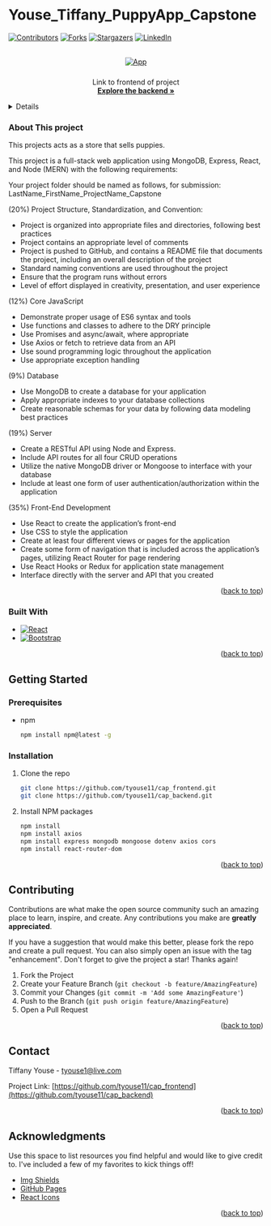# Youse_Tiffany_PuppyApp_Capstone

<a name="readme-top"></a>

<!-- PROJECT SHIELDS -->

[![Contributors][contributors-shield]][contributors-url]
[![Forks][forks-shield]][forks-url]
[![Stargazers][stars-shield]][stars-url]
[![LinkedIn][linkedin-shield]][linkedin-url]


<!-- PROJECT LOGO -->
<br />
<div align="center">
  <a href="https://github.com/tyouse11">
    <img src="./src/images/welcome.png" alt="App">
  </a>

  <h3 align="center"></h3>

  <p align="center">
    Link to frontend of project
    <br />
    <a href="https://github.com/tyouse11/cap_frontend"><strong>Explore the backend »</strong></a>
    <br />
  </p>
</div>


<!-- TABLE OF CONTENTS -->
<details>
  <ol>
    <li>
      <a href="#about-the-project">About The Project</a>
      <ul>
        <li><a href="#built-with">Built With</a></li>
      </ul>
    </li>
    <li>
      <a href="#getting-started">Getting Started</a>
      <ul>
        <li><a href="#prerequisites">Prerequisites</a></li>
        <li><a href="#installation">Installation</a></li>
      </ul>
    </li>
    <li><a href="#contributing">Contributing</a></li>
    <li><a href="#contact">Contact</a></li>
    <li><a href="#acknowledgments">Acknowledgments</a></li>
  </ol>
</details>


<!-- ABOUT THE PROJECT -->
### About This project 

This projects acts as a store that sells puppies.

This project is a full-stack web application using MongoDB, Express, React, and Node (MERN) with the following requirements:

Your project folder should be named as follows, for submission:
LastName_FirstName_ProjectName_Capstone

(20%) Project Structure, Standardization, and Convention:
- Project is organized into appropriate files and directories, following best practices
- Project contains an appropriate level of comments
- Project is pushed to GitHub, and contains a README file that documents the project, including an overall description of the project
- Standard naming conventions are used throughout the project
- Ensure that the program runs without errors
- Level of effort displayed in creativity, presentation, and user experience

(12%) Core JavaScript
- Demonstrate proper usage of ES6 syntax and tools
- Use functions and classes to adhere to the DRY principle
- Use Promises and async/await, where appropriate
- Use Axios or fetch to retrieve data from an API
- Use sound programming logic throughout the application
- Use appropriate exception handling

(9%) Database
- Use MongoDB to create a database for your application
- Apply appropriate indexes to your database collections
- Create reasonable schemas for your data by following data modeling best practices

(19%) Server
- Create a RESTful API using Node and Express.
- Include API routes for all four CRUD operations
- Utilize the native MongoDB driver or Mongoose to interface with your database
- Include at least one form of user authentication/authorization within the application

(35%) Front-End Development
- Use React to create the application’s front-end
- Use CSS to style the application
- Create at least four different views or pages for the application
- Create some form of navigation that is included across the application’s pages, utilizing React Router for page rendering
- Use React Hooks or Redux for application state management
- Interface directly with the server and API that you created


<p align="right">(<a href="#readme-top">back to top</a>)</p>



### Built With

* [![React][React.js]][React-url]
* [![Bootstrap][Bootstrap.com]][Bootstrap-url]

<p align="right">(<a href="#readme-top">back to top</a>)</p>



<!-- GETTING STARTED -->
## Getting Started

### Prerequisites

* npm
  ```sh
  npm install npm@latest -g
  ```

### Installation

1. Clone the repo
   ```sh
   git clone https://github.com/tyouse11/cap_frontend.git
   git clone https://github.com/tyouse11/cap_backend.git
   ```
2. Install NPM packages
   ```sh
   npm install
   npm install axios
   npm install express mongodb mongoose dotenv axios cors
   npm install react-router-dom
   ```


<p align="right">(<a href="#readme-top">back to top</a>)</p>


<!-- CONTRIBUTING -->
## Contributing

Contributions are what make the open source community such an amazing place to learn, inspire, and create. Any contributions you make are **greatly appreciated**.

If you have a suggestion that would make this better, please fork the repo and create a pull request. You can also simply open an issue with the tag "enhancement".
Don't forget to give the project a star! Thanks again!

1. Fork the Project
2. Create your Feature Branch (`git checkout -b feature/AmazingFeature`)
3. Commit your Changes (`git commit -m 'Add some AmazingFeature'`)
4. Push to the Branch (`git push origin feature/AmazingFeature`)
5. Open a Pull Request

<p align="right">(<a href="#readme-top">back to top</a>)</p>



<!-- CONTACT -->
## Contact

Tiffany Youse - tyouse1@live.com

Project Link: [https://github.com/tyouse11/cap_frontend](https://github.com/tyouse11/cap_backend)

<p align="right">(<a href="#readme-top">back to top</a>)</p>



<!-- ACKNOWLEDGMENTS -->
## Acknowledgments

Use this space to list resources you find helpful and would like to give credit to. I've included a few of my favorites to kick things off!

* [Img Shields](https://shields.io)
* [GitHub Pages](https://pages.github.com)
* [React Icons](https://react-icons.github.io/react-icons/search)

<p align="right">(<a href="#readme-top">back to top</a>)</p>



<!-- MARKDOWN LINKS & IMAGES -->
<!-- https://www.markdownguide.org/basic-syntax/#reference-style-links -->
[contributors-shield]: https://img.shields.io/github/contributors/tyouse11/cap_frontend.svg?style=for-the-badge
[contributors-url]: https://github.com/tyouse11/cap_frontend/graphs/contributors
[forks-shield]: https://img.shields.io/github/forks/tyouse11/cap_frontend.svg?style=for-the-badge
[forks-url]: https://github.com/tyouse11/cap_frontend/network/members
[stars-shield]: https://img.shields.io/github/stars/tyouse11/cap_frontend.svg?style=for-the-badge
[stars-url]: https://github.com/tyouse11/cap_frontend/stargazers
[linkedin-shield]: https://img.shields.io/badge/-LinkedIn-black.svg?style=for-the-badge&logo=linkedin&colorB=555
[linkedin-url]: https://www.linkedin.com/in/tiffany-youse/
[product-screenshot]: images/screenshot.png
[React.js]: https://img.shields.io/badge/React-20232A?style=for-the-badge&logo=react&logoColor=61DAFB
[React-url]: https://reactjs.org/
[Bootstrap.com]: https://img.shields.io/badge/Bootstrap-563D7C?style=for-the-badge&logo=bootstrap&logoColor=white
[Bootstrap-url]: https://getbootstrap.com
